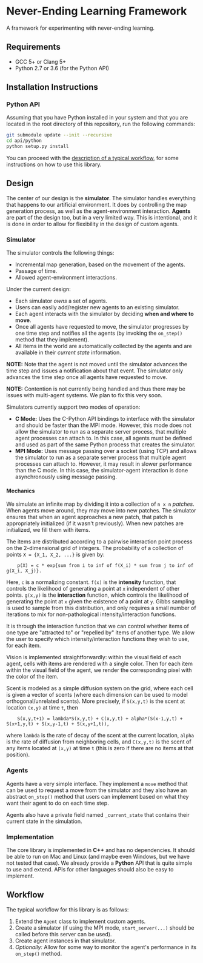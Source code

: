 # Never-Ending Learning Framework

A framework for experimenting with never-ending learning.

## Requirements

- GCC 5+ or Clang 5+
- Python 2.7 or 3.6 (for the Python API)

## Installation Instructions

### Python API

Assuming that you have Python installed in your system and 
that you are located in the root directory of this 
repository, run the following commands:

```bash
git submodule update --init --recursive
cd api/python
python setup.py install
```

You can proceed with the [description of a typical workflow](#workflow), for 
some instructions on how to use this library.

## Design

The center of our design is the **simulator**. The simulator handles everything 
that happens to our artificial environment. It does by controlling the map 
generation process, as well as the agent-environment interaction. **Agents** are 
part of the design too, but in a very limited way. This is intentional, and it 
is done in order to allow for flexibility in the design of custom agents.

### Simulator

The simulator controls the following things:

  - Incremental map generation, based on the movement of the agents.
  - Passage of time.
  - Allowed agent-environment interactions.

Under the current design:

  - Each simulator *owns* a set of agents.
  - Users can easily add/register new agents to an existing simulator. 
  - Each agent interacts with the simulator by deciding 
    **when and where to move**.
  - Once all agents have requested to move, the simulator progresses by one 
    time step and notifies all the agents (by invoking the `on_step()` method 
    that they implement).
  - All items in the world are automatically collected by the agents and are 
    available in their *current state* information. <!-- TODO: !!! -->

**NOTE:** Note that the agent is not moved until the simulator advances the  
time step and issues a notification about that event. The simulator only 
advances the time step once all agents have requested to move.

**NOTE:** Contention is not currently being handled and thus there may be issues 
with multi-agent systems. We plan to fix this very soon.

Simulators currently support two modes of operation:

  - **C Mode:** Uses the C-Python API bindings to interface with the simulator 
    and should be faster than the MPI mode. However, this mode does not allow 
    the simulator to run as a separate server process, that multiple agent 
    processes can attach to. In this case, all agents must be defined and used 
    as part of the same Python process that creates the simulator.
  - **MPI Mode:** Uses message passing over a socket (using TCP) and allows the 
    simulator to run as a separate server process that multiple agent processes 
    can attach to. However, it may result in slower performance than the C mode. 
    In this case, the simulator-agent interaction is done asynchronously using 
    message passing.

#### Mechanics

We simulate an infinite map by dividing it into a collection of `n x n`
*patches*. When agents move around, they may move into new patches. The
simulator ensures that when an agent approaches a new patch, that patch is
appropriately initialized (if it wasn't previously). When new patches are
initialized, we fill them with items.

The items are distributed according to a pairwise interaction point process on
the 2-dimensional grid of integers. The probability of a collection of points
`X = {X_1, X_2, ...}` is given by:
```
    p(X) = c * exp{sum from i to inf of f(X_i) * sum from j to inf of g(X_i, X_j)}.
```
Here, `c` is a normalizing constant. `f(x)` is the **intensity** function, that
controls the likelihood of generating a point at `x` independent of other
points. `g(x,y)` is the **interaction** function, which controls the likelihood
of generating the point at `x` given the existence of a point at `y`. Gibbs
sampling is used to sample from this distribution, and only requires a small
number of iterations to mix for non-pathological intensity/interaction
functions.

It is through the interaction function that we can control whether items of one
type are "attracted to" or "repelled by" items of another type. We allow the
user to specify which intensity/interaction functions they wish to use, for
each item.

Vision is implemented straightforwardly: within the visual field of each agent,
cells with items are rendered with a single color. Then for each item within
the visual field of the agent, we render the corresponding pixel with the color
of the item.

Scent is modeled as a simple diffusion system on the grid, where each cell is
given a vector of scents (where each dimension can be used to model
orthogonal/unrelated scents). More precisely, if `S(x,y,t)` is the scent at
location `(x,y)` at time `t`, then
```
    S(x,y,t+1) = lambda*S(x,y,t) + C(x,y,t) + alpha*(S(x-1,y,t) + S(x+1,y,t) + S(x,y-1,t) + S(x,y+1,t)),
```
where `lambda` is the rate of decay of the scent at the current location,
`alpha` is the rate of diffusion from neighboring cells, and `C(x,y,t)` is the
scent of any items located at `(x,y)` at time `t` (this is zero if there are no
items at that position).
<!-- TODO: add details about modeling scent in inactive patches -->

### Agents

Agents have a very simple interface. They implement a `move` method that can 
be used to request a move from the simulator and they also have an abstract 
`on_step()` method that users can implement based on what they want their agent 
to do on each time step.

Agents also have a private field named `_current_state` that contains their 
current state in the simulation.

### Implementation

The core library is implemented in **C++** and has no dependencies. It should 
be able to run on Mac and Linux (and maybe even Windows, but we have not tested 
that case). We already provide a **Python** API that is quite simple to use and 
extend. APIs for other languages should also be easy to implement.

## Workflow

The typical workflow for this library is as follows:

  1. Extend the `Agent` class to implement custom agents.
  2. Create a simulator (if using the MPI mode, `start_server(...)` should be 
     called before this server can be used).
  3. Create agent instances in that simulator.
  4. *Optionally:* Allow for some way to monitor the agent's performance in its 
     `on_step()` method.
